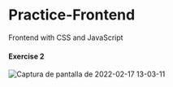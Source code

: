 # Practice-Frontend
Frontend with CSS and JavaScript

#### Exercise 2
![Captura de pantalla de 2022-02-17 13-03-11](https://user-images.githubusercontent.com/88515120/154555139-4573370c-e909-487b-81db-bc399e215a60.png)

